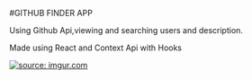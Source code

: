 #GITHUB FINDER APP

Using Github Api,viewing and searching users and description.

Made using React and Context Api with Hooks

<a href="https://imgur.com/iFefmTA"><img src="https://i.imgur.com/iFefmTA.gif" title="source: imgur.com" /></a>
